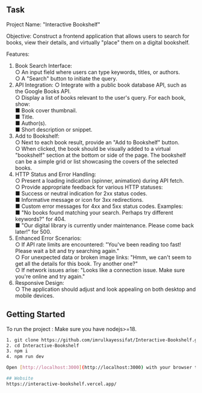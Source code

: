 ## Task
Project Name: "Interactive Bookshelf"<br />

Objective: Construct a frontend application that allows users to search for books, view their details, and
virtually "place" them on a digital bookshelf.<br />

Features:
1. Book Search Interface:<br />
○ An input field where users can type keywords, titles, or authors.<br />
○ A "Search" button to initiate the query.<br />
2. API Integration:
○ Integrate with a public book database API, such as the Google Books API.<br />
○ Display a list of books relevant to the user's query. For each book, show:<br />
■ Book cover thumbnail.<br />
■ Title.<br />
■ Author(s).<br />
■ Short description or snippet.<br />
3. Add to Bookshelf:<br />
○ Next to each book result, provide an "Add to Bookshelf" button.<br />
○ When clicked, the book should be visually added to a virtual "bookshelf" section at the
bottom or side of the page. The bookshelf can be a simple grid or list showcasing the
covers of the selected books.<br />
4. HTTP Status and Error Handling:<br />
○ Present a loading indication (spinner, animation) during API fetch.<br />
○ Provide appropriate feedback for various HTTP statuses:<br />
■ Success or neutral indication for 2xx status codes.<br />
■ Informative message or icon for 3xx redirections.<br />
■ Custom error messages for 4xx and 5xx status codes. Examples:<br />
■ "No books found matching your search. Perhaps try different keywords?"
for 404.<br />
■ "Our digital library is currently under maintenance. Please come back
later!" for 500.<br />
5. Enhanced Error Scenarios:<br />
○ If API rate limits are encountered: "You've been reading too fast! Please wait a bit and try
searching again."<br />
○ For unexpected data or broken image links: "Hmm, we can't seem to get all the details for
this book. Try another one?"<br />
○ If network issues arise: "Looks like a connection issue. Make sure you're online and try
again."<br />
6. Responsive Design:<br />
○ The application should adjust and look appealing on both desktop and mobile devices.<br />

## Getting Started

To run the project :
Make sure you have nodejs>=18.

```bash
1. git clone https://github.com/imrulkayessifat/Interactive-Bookshelf.git
2. cd Interactive-Bookshelf
3. npm i
4. npm run dev

Open [http://localhost:3000](http://localhost:3000) with your browser to see the result.

## Website 
https://interactive-bookshelf.vercel.app/
